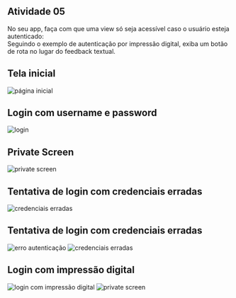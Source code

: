 <h2>Atividade 05</h2>
<p>
No seu app, faça com que uma view só seja acessível caso o usuário esteja autenticado:<br>
Seguindo o exemplo de autenticação por impressão digital, exiba um botão de rota no lugar do feedback textual.<br>
</p>

<h2>Tela inicial</h2>
<img src="./imgs/inicial.jpeg" alt="página inicial">

<h2>Login com username e password</h2>
<img src="./imgs/login.jpeg" alt="login">

<h2>Private Screen</h2>
<img src="./imgs/private_screen.jpeg" alt="private screen">

<h2>Tentativa de login com credenciais erradas</h2>
<img src="./imgs/teste1.jpeg" alt="credenciais erradas">

<h2>Tentativa de login com credenciais erradas</h2>
<img src="./imgs/teste2.jpeg" alt="erro autenticação">
<img src="./imgs/credenciais_invalidas.png" alt="credenciais erradas">

<h2>Login com impressão digital</h2>
<img src="./imgs/fingerprint.jpg" alt="login com impressão digital">
<img src="./imgs/private_screen.jpeg" alt="private screen">
